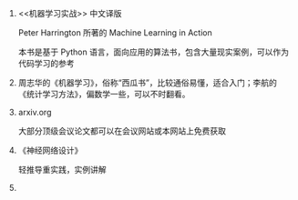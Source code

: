 1. <<机器学习实战>> 中文译版

      Peter Harrington 所著的 Machine Learning in Action

      本书是基于 Python 语言，面向应用的算法书，包含大量现实案例，可以作为代码学习的参考

2. 周志华的《机器学习》，俗称“西瓜书”，比较通俗易懂，适合入门；李航的《统计学习方法》，偏数学一些，可以不时翻看。

3. arxiv.org

   大部分顶级会议论文都可以在会议网站或本网站上免费获取

4. 《神经网络设计》

   轻推导重实践，实例讲解

5.   